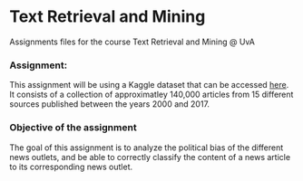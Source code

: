 # Text Retrieval and Mining
Assignments files for the course Text Retrieval and Mining @ UvA

### Assignment: 
This assignment will be using a Kaggle dataset that can be accessed [here](https://www.kaggle.com/snapcrack/all-the-news). It consists of a collection of approximatley 140,000 articles from 15 different sources published between the years 2000 and 2017. 

### Objective of the assignment 
The goal of this assignment is to analyze the political bias of the different news outlets, and be able to correctly classify the content of a news article to its corresponding news outlet. 
